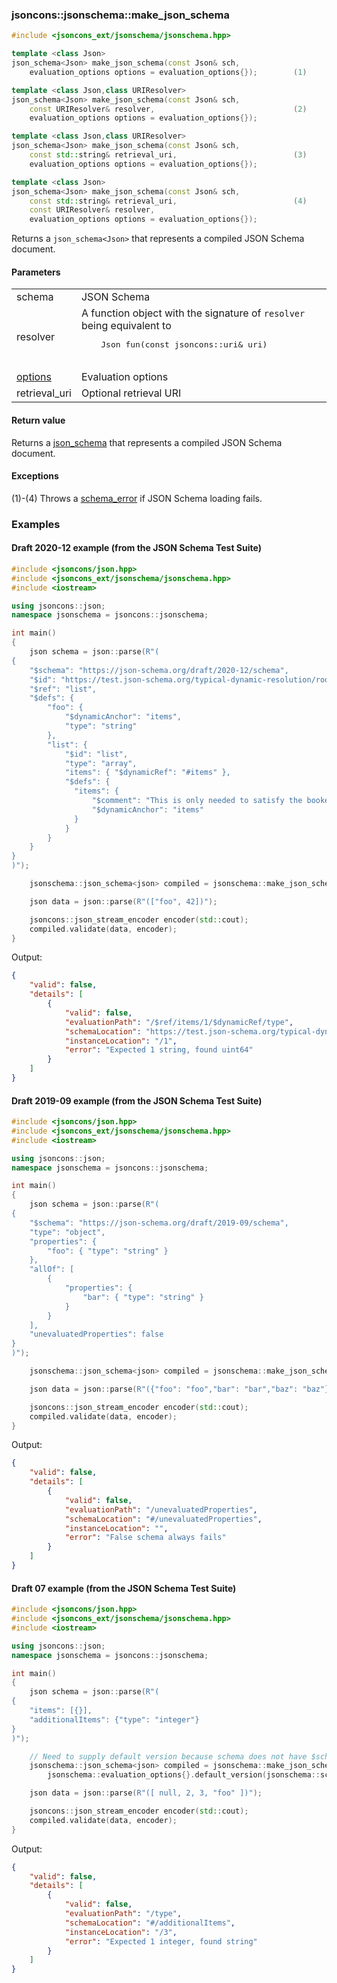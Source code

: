 ### jsoncons::jsonschema::make_json_schema

```cpp
#include <jsoncons_ext/jsonschema/jsonschema.hpp>

template <class Json>
json_schema<Json> make_json_schema(const Json& sch, 
    evaluation_options options = evaluation_options{});        (1)

template <class Json,class URIResolver>
json_schema<Json> make_json_schema(const Json& sch, 
    const URIResolver& resolver,                               (2)
    evaluation_options options = evaluation_options{});        

template <class Json,class URIResolver>
json_schema<Json> make_json_schema(const Json& sch, 
    const std::string& retrieval_uri,                          (3)
    evaluation_options options = evaluation_options{});         

template <class Json>
json_schema<Json> make_json_schema(const Json& sch, 
    const std::string& retrieval_uri,                          (4)
    const URIResolver& resolver, 
    evaluation_options options = evaluation_options{});         
```

Returns a `json_schema<Json>` that represents a compiled JSON Schema document.

#### Parameters

<table>
  <tr>
    <td>schema</td>
    <td>JSON Schema</td> 
  </tr>
  <tr>
    <td>resolver</td>
    <td>A function object with the signature of <code>resolver</code> being equivalent to 
    <pre>
    Json fun(const jsoncons::uri& uri)   
    </pre></td>   
  </tr>
  <tr>
    <td><a href="evaluation_options.md">options</a></td>
    <td>Evaluation options</td> 
  </tr>
  <tr>
    <td>retrieval_uri</td>
    <td>Optional retrieval URI</td> 
  </tr>
</table>

#### Return value

Returns a [json_schema<Json>](json_schema.md) that represents a compiled JSON Schema document.

#### Exceptions

(1)-(4) Throws a [schema_error](schema_error.md) if JSON Schema loading fails.

### Examples

#### Draft 2020-12 example (from the JSON Schema Test Suite)

```cpp
#include <jsoncons/json.hpp>
#include <jsoncons_ext/jsonschema/jsonschema.hpp>
#include <iostream>

using jsoncons::json;
namespace jsonschema = jsoncons::jsonschema;

int main()
{
    json schema = json::parse(R"(
{
    "$schema": "https://json-schema.org/draft/2020-12/schema",
    "$id": "https://test.json-schema.org/typical-dynamic-resolution/root",
    "$ref": "list",
    "$defs": {
        "foo": {
            "$dynamicAnchor": "items",
            "type": "string"
        },
        "list": {
            "$id": "list",
            "type": "array",
            "items": { "$dynamicRef": "#items" },
            "$defs": {
              "items": {
                  "$comment": "This is only needed to satisfy the bookending requirement",
                  "$dynamicAnchor": "items"
              }
            }
        }
    }
}
)");

    jsonschema::json_schema<json> compiled = jsonschema::make_json_schema(schema);

    json data = json::parse(R"(["foo", 42])");

    jsoncons::json_stream_encoder encoder(std::cout);
    compiled.validate(data, encoder);
}
```

Output:
```json
{
    "valid": false,
    "details": [
        {
            "valid": false,
            "evaluationPath": "/$ref/items/1/$dynamicRef/type",
            "schemaLocation": "https://test.json-schema.org/typical-dynamic-resolution/root#items",
            "instanceLocation": "/1",
            "error": "Expected 1 string, found uint64"
        }
    ]
}
```

#### Draft 2019-09 example (from the JSON Schema Test Suite)

```cpp
#include <jsoncons/json.hpp>
#include <jsoncons_ext/jsonschema/jsonschema.hpp>
#include <iostream>

using jsoncons::json;
namespace jsonschema = jsoncons::jsonschema;

int main()
{
    json schema = json::parse(R"(
{
    "$schema": "https://json-schema.org/draft/2019-09/schema",
    "type": "object",
    "properties": {
        "foo": { "type": "string" }
    },
    "allOf": [
        {
            "properties": {
                "bar": { "type": "string" }
            }
        }
    ],
    "unevaluatedProperties": false
}
)");

    jsonschema::json_schema<json> compiled = jsonschema::make_json_schema(schema);

    json data = json::parse(R"({"foo": "foo","bar": "bar","baz": "baz"})");

    jsoncons::json_stream_encoder encoder(std::cout);
    compiled.validate(data, encoder);
}
```

Output:
```json
{
    "valid": false,
    "details": [
        {
            "valid": false,
            "evaluationPath": "/unevaluatedProperties",
            "schemaLocation": "#/unevaluatedProperties",
            "instanceLocation": "",
            "error": "False schema always fails"
        }
    ]
}
```

#### Draft 07 example (from the JSON Schema Test Suite)

```cpp
#include <jsoncons/json.hpp>
#include <jsoncons_ext/jsonschema/jsonschema.hpp>
#include <iostream>

using jsoncons::json;
namespace jsonschema = jsoncons::jsonschema;

int main()
{
    json schema = json::parse(R"(
{
    "items": [{}],
    "additionalItems": {"type": "integer"}
}
)");

    // Need to supply default version because schema does not have $schema keyword  
    jsonschema::json_schema<json> compiled = jsonschema::make_json_schema(schema,
        jsonschema::evaluation_options{}.default_version(jsonschema::schema::draft07()));

    json data = json::parse(R"([ null, 2, 3, "foo" ])");

    jsoncons::json_stream_encoder encoder(std::cout);
    compiled.validate(data, encoder);
}
```
Output:
```json
{
    "valid": false,
    "details": [
        {
            "valid": false,
            "evaluationPath": "/type",
            "schemaLocation": "#/additionalItems",
            "instanceLocation": "/3",
            "error": "Expected 1 integer, found string"
        }
    ]
}
```

